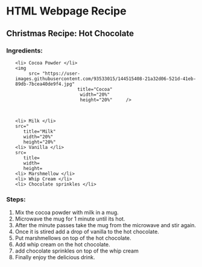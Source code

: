<h1> HTML Webpage Recipe </h1>
<h2> Christmas Recipe: Hot Chocolate </h2>





<h3> Ingredients: </h3>

<ul>

    <li> Cocoa Powder </li>
    <img
         src= "https://user-images.githubusercontent.com/93533015/144515408-21a32d06-521d-41eb-89db-7bcea40de9f4.jpg"
                           title="Cocoa"
                            width="20%"
                            height="20%"     />
                            
 

    <li> Milk </li>
    src="
       title="Milk"
       width="20%"
       height="20%"
    <li> Vanilla </li>
    src=
       title=
       width=
       height=
    <li> Marshmellow </li>
    <li> Whip Cream </li>
    <li> Chocolate sprinkles </li>
 </ul>
 
 
 <h3> Steps: </h3>
 
 <ol>
     <li> Mix the cocoa powder with milk in a mug. </li>
     <li> Microwave the mug for 1 minute until its hot. </li>
     <li> After the minute passes take the mug from the microwave and stir again. </li>
     <li> Once it is stired add a drop of vanilla to the hot chocolate. </li>
     <li> Put marshmellows on top of the hot chocolate. </li>
     <li> Add whip cream on the hot chocolate. </li>
     <li> add chocolate sprinkles on top of the whip cream </li>
     <li> Finally enjoy the delicious drink. </li>
      
